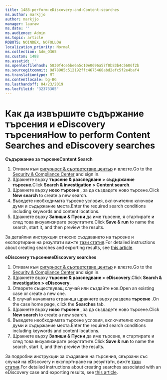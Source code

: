 ```yaml
---
title: 1488-perform-eDiscovery-and-Content-searches
ms.author: markjjo
author: markjjo
manager: lauraw
ms.date: ''
ms.audience: Admin
ms.topic: article
ROBOTS: NOINDEX, NOFOLLOW
localization_priority: Normal
ms.collection: Adm_O365
ms.custom: 1488
ms.assetid: ''
ms.openlocfilehash: 5830f4ce5be6a5c10e0696a57f0b83b4c5606f2b
ms.sourcegitcommit: 9d78905c512192ffc4675468abd2efc5f2e4baf4
ms.translationtype: MT
ms.contentlocale: bg-BG
ms.lasthandoff: 04/23/2019
ms.locfileid: "32373305"
---
```

# <a name="how-to-perform-content-searches-and-ediscovery-searches"></a><span data-ttu-id="8abed-102">Как да извършите съдържание търсения и eDiscovery търсения</span><span class="sxs-lookup"><span data-stu-id="8abed-102">How to perform Content Searches and eDiscovery searches</span></span>

<span data-ttu-id="8abed-103">**Съдържание за търсене**</span><span class="sxs-lookup"><span data-stu-id="8abed-103">**Content Search**</span></span>

1. <span data-ttu-id="8abed-104">Отивам към [сигурност & съответствие център](https://protection.office.com) и влезте.</span><span class="sxs-lookup"><span data-stu-id="8abed-104">Go to the [Security & Compliance Center](https://protection.office.com) and sign in.</span></span>
2. <span data-ttu-id="8abed-105">Щракнете върху **търсене & разследване > съдържание търсене**.</span><span class="sxs-lookup"><span data-stu-id="8abed-105">Click **Search & investigation > Content search**.</span></span>
3. <span data-ttu-id="8abed-106">Щракнете върху **ново търсене** , за да създадете ново търсене.</span><span class="sxs-lookup"><span data-stu-id="8abed-106">Click **New search** to create a new search.</span></span>
4. <span data-ttu-id="8abed-107">Въведете необходимата търсене условия, включително ключови думи и съдържание места.</span><span class="sxs-lookup"><span data-stu-id="8abed-107">Enter the required search conditions including keywords and content locations.</span></span>  
5. <span data-ttu-id="8abed-108">Щракнете върху **Запиши & Пусни** да име търсене, я стартирате и след това визуализирате резултатите.</span><span class="sxs-lookup"><span data-stu-id="8abed-108">Click **Save & run** to name the search, start it, and then preview the results.</span></span> 
 
<span data-ttu-id="8abed-109">За детайлни инструкции относно създаването на търсене и експортиране на резултати вижте [тази статия](https://docs.microsoft.com/office365/securitycompliance/content-search).</span><span class="sxs-lookup"><span data-stu-id="8abed-109">For detailed instructions about creating searches and exporting results, see [this article](https://docs.microsoft.com/office365/securitycompliance/content-search).</span></span>

<span data-ttu-id="8abed-110">**eDiscovery търсения**</span><span class="sxs-lookup"><span data-stu-id="8abed-110">**eDiscovery searches**</span></span>

1. <span data-ttu-id="8abed-111">Отивам към [сигурност & съответствие център](https://protection.office.com) и влезте.</span><span class="sxs-lookup"><span data-stu-id="8abed-111">Go to the [Security & Compliance Center](https://protection.office.com) and sign in.</span></span>
2. <span data-ttu-id="8abed-112">Щракнете върху **търсене & разследване > eDiscovery**.</span><span class="sxs-lookup"><span data-stu-id="8abed-112">Click **Search & investigation > eDiscovery**.</span></span>
3. <span data-ttu-id="8abed-113">Отворете съществуващ случай или създайте нов.</span><span class="sxs-lookup"><span data-stu-id="8abed-113">Open an existing case or create a new one.</span></span>
4. <span data-ttu-id="8abed-114">В случай началната страница щракнете върху раздела **търсене** .</span><span class="sxs-lookup"><span data-stu-id="8abed-114">On the case home page, click the **Searches** tab.</span></span>  
5. <span data-ttu-id="8abed-115">Щракнете върху **ново търсене** , за да създадете ново търсене.</span><span class="sxs-lookup"><span data-stu-id="8abed-115">Click **New search** to create a new search.</span></span>
6. <span data-ttu-id="8abed-116">Въведете необходимата търсене условия, включително ключови думи и съдържание места.</span><span class="sxs-lookup"><span data-stu-id="8abed-116">Enter the required search conditions including keywords and content locations.</span></span>  
7. <span data-ttu-id="8abed-117">Щракнете върху **Запиши & Пусни** да име търсене, я стартирате и след това визуализирате резултатите.</span><span class="sxs-lookup"><span data-stu-id="8abed-117">Click **Save & run** to name the search, start it, and then preview the results.</span></span>

<span data-ttu-id="8abed-118">За подробни инструкции за създаване на търсения, свързани със случай на eDiscovery и експортиране на резултати, вижте [тази статия](https://docs.microsoft.com/office365/securitycompliance/ediscovery-cases).</span><span class="sxs-lookup"><span data-stu-id="8abed-118">For detailed instructions about creating searches associated with an eDiscovery case and exporting results, see [this article](https://docs.microsoft.com/office365/securitycompliance/ediscovery-cases).</span></span>